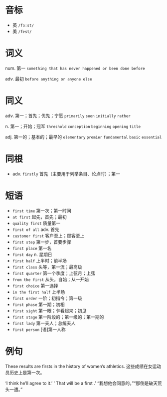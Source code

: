 # 音标

- 英 `/fɜːst/`
- 美 `/fɝst/`

# 词义

num. 第一
`something that has never happened or been done before`

adv. 最初
`before anything or anyone else`

# 同义

adv. 第一；首先；优先；宁愿
`primarily` `soon` `initially` `rather`

n. 第一；开始；冠军
`threshold` `conception` `beginning` `opening` `title`

adj. 第一的；基本的；最早的
`elementary` `premier` `fundamental` `basic` `essential`

# 同根

- adv. `firstly` 首先（主要用于列举条目、论点时）；第一

# 短语

- `first time` 第一次；第一时间
- `at first` 起先，首先；最初
- `quality first` 质量第一
- `first of all` adv. 首先
- `customer first` 客户至上；顾客至上
- `first step` 第一步，首要步骤
- `first place` 第一名
- `first day` n. 星期日
- `first half` 上半时；前半场
- `first class` 头等，第一流；最高级
- `first quarter` 第一个季度；上弦月；上弦
- `from the first` 从头，自始；从一开始
- `first choice` 第一选择
- `in the first half` 上半场
- `first order` 一阶；初指令；第一级
- `first phase` 第一期；初相
- `first sight` 第一眼；乍看起来；初见
- `first stage` 第一阶段的；第一级的；第一期的
- `first lady` 第一夫人；总统夫人
- `first person` [语]第一人称

# 例句

These results are firsts in the history of women’s athletics.
这些成绩在女运动员历史上是第一次。

‘I think he’ll agree to it.’ ‘ That will be a first .’
“我想他会同意的。”“那倒是破天荒头一遭。”


